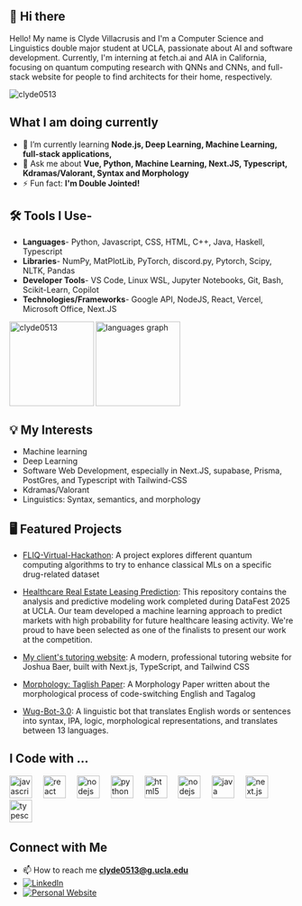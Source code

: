 ## 👋 Hi there 
Hello! My name is Clyde Villacrusis and I'm a Computer Science and Linguistics double major student at UCLA, passionate about AI and software development. Currently, I'm interning at fetch.ai and AIA in California, focusing on quantum computing research with QNNs and CNNs, and full-stack website for people to find architects for their home, respectively.

<p align="left"> <img src="https://komarev.com/ghpvc/?username=clyde0513&label=Profile%20views&color=0e75b6&style=flat" alt="clyde0513" /> </p>

## What I am doing currently

- 🌱 I’m currently learning **Node.js, Deep Learning, Machine Learning, full-stack applications,**
- 💬 Ask me about **Vue, Python, Machine Learning, Next.JS, Typescript, Kdramas/Valorant, Syntax and Morphology**
- ⚡ Fun fact: **I'm Double Jointed!**
  
## 🛠️ Tools I Use- 
- **Languages**- Python, Javascript, CSS, HTML, C++, Java, Haskell, Typescript
- **Libraries**- NumPy, MatPlotLib, PyTorch, discord.py, Pytorch, Scipy, NLTK, Pandas
- **Developer Tools**- VS Code, Linux WSL, Jupyter Notebooks, Git, Bash, Scikit-Learn, Copilot
- **Technologies/Frameworks**- Google API, NodeJS, React, Vercel, Microsoft Office, Next.JS

<div align="left">
  <img src="https://github-readme-stats.vercel.app/api/top-langs?username=clyde0513&locale=en&hide_title=false&layout=compact&card_width=320&langs_count=5&theme=dracula&hide_border=false" height="150" alt="languages graph"  />
  <img align="left" src="https://github-readme-streak-stats.herokuapp.com/?user=clyde0513&" height="150" alt="clyde0513" />
</div>

## 💡 My Interests 

- Machine learning
- Deep Learning
- Software Web Development, especially in Next.JS, supabase, Prisma, PostGres, and Typescript with Tailwind-CSS
- Kdramas/Valorant
- Linguistics: Syntax, semantics, and morphology

## 🖥️ Featured Projects

- [FLIQ-Virtual-Hackathon](https://github.com/Clyde0513/FLIQ-Virtual-Hackathon): A project explores different quantum computing algorithms to try to enhance classical MLs on a specific drug-related dataset

- [Healthcare Real Estate Leasing Prediction](https://github.com/Clyde0513/datafest_2025): This repository contains the analysis and predictive modeling work completed during DataFest 2025 at UCLA. Our team developed a machine learning approach to predict markets with high probability for future healthcare leasing activity. We're proud to have been selected as one of the finalists to present our work at the competition.

- [My client's tutoring website](https://github.com/Clyde0513/tutoring-website): A modern, professional tutoring website for Joshua Baer, built with Next.js, TypeScript, and Tailwind CSS
  
- [Morphology: Taglish Paper](https://github.com/Clyde0513/Morphology-Paper/blob/main/Complete%20Paper_%20Morphology%20Research%20on%20Taglish.pdf): A Morphology Paper written about the morphological process of code-switching English and Tagalog

- [Wug-Bot-3.0](https://github.com/Clyde0513/Wug-Bot-3.0): A linguistic bot that translates English words or sentences into syntax, IPA, logic, morphological representations, and translates between 13 languages.

## I Code with ...
<div align="left">
  <img src="https://cdn.jsdelivr.net/gh/devicons/devicon/icons/javascript/javascript-original.svg" height="40" alt="javascript logo"  />
  <img width="12" />
  <img src="https://cdn.jsdelivr.net/gh/devicons/devicon/icons/react/react-original.svg" height="40" alt="react logo"  />
  <img width="12" />
  <img src="https://cdn.jsdelivr.net/gh/devicons/devicon/icons/nodejs/nodejs-original.svg" height="40" alt="nodejs logo"  />
  <img width="12" />
  <img src="https://cdn.jsdelivr.net/gh/devicons/devicon/icons/python/python-original.svg" height="40" alt="python logo"  />
  <img width="12" />
  <img src="https://cdn.jsdelivr.net/gh/devicons/devicon/icons/html5/html5-original.svg" height="40" alt="html5 logo"  />
  <img width="12" />
  <img src="https://cdn.jsdelivr.net/gh/devicons/devicon/icons/css3/css3-original.svg" height="40" alt="nodejs logo"  />
  <img width="12" />
  <img src="https://cdn.jsdelivr.net/gh/devicons/devicon/icons/java/java-original.svg" height="40" alt="java logo"  />
  <img width="12" />
  <img src="https://cdn.jsdelivr.net/gh/devicons/devicon@latest/icons/nextjs/nextjs-original.svg" height="40" alt ="next.js logo"/>
  <img width="12" />
  <img src="https://cdn.jsdelivr.net/gh/devicons/devicon@latest/icons/typescript/typescript-original.svg" height="40" alt ="typescript logo"/>
  <img width="12" />

  
          
</div>

## Connect with Me

- 📫 How to reach me **clyde0513@g.ucla.edu**
- [![LinkedIn](https://img.shields.io/badge/LinkedIn-0A66C2?style=for-the-badge&logo=linkedin&logoColor=white)](https://www.linkedin.com/in/clydevillacrusis/)
- [![Personal Website](https://img.shields.io/badge/Website-FF7139?style=for-the-badge&logo=firefox&logoColor=white)](https://clyde.at)
